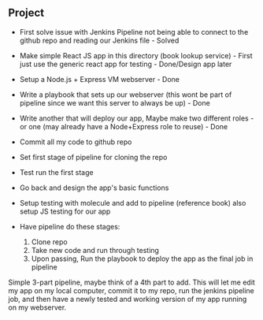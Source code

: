 ## Project

- First solve issue with Jenkins Pipeline not being able to connect to the github repo and reading our Jenkins file - Solved

- Make simple React JS app in this directory (book lookup service) - First just use the generic react app for testing - Done/Design app later

- Setup a Node.js + Express VM webserver - Done

- Write a playbook that sets up our webserver (this wont be part of pipeline since we want this server to always be up) - Done

- Write another that will deploy our app, Maybe make two different roles - or one (may already have a Node+Express role to reuse) - Done

- Commit all my code to github repo

- Set first stage of pipeline for cloning the repo

- Test run the first stage

- Go back and design the app's basic functions

- Setup testing with molecule and add to pipeline (reference book) also setup JS testing for our app

- Have pipeline do these stages:
  1. Clone repo
  2. Take new code and run through testing
  3. Upon passing, Run the playbook to deploy the app as the final job in pipeline

 Simple 3-part pipeline, maybe think of a 4th part to add. This will let me edit my app on my local computer, commit it to my repo, run the jenkins pipeline job, and then have a newly tested and working version of my app running on my webserver.